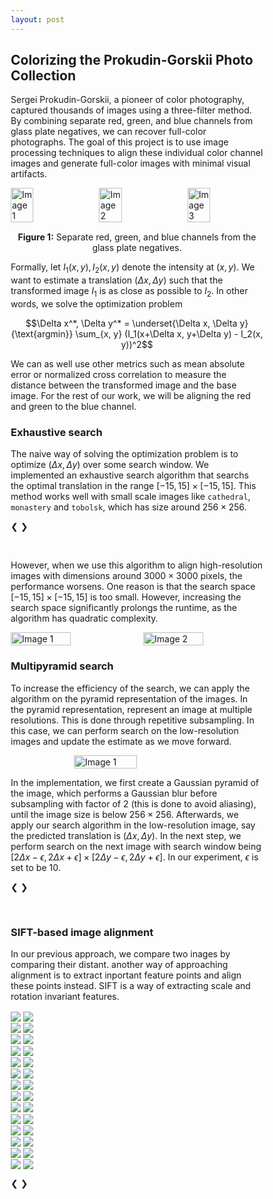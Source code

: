 ```yaml
---
layout: post
---
```


## Colorizing the Prokudin-Gorskii Photo Collection

Sergei Prokudin-Gorskii, a pioneer of color photography, captured thousands of images using a three-filter method. By combining separate red, green, and blue channels from glass plate negatives, we can recover full-color photographs. The goal of this project is to use image processing techniques to align these individual color channel images and generate full-color images with minimal visual artifacts.

<div style="display: flex; justify-content: space-between;">
  <img src="{{ site.baseurl }}/assets/images/red_raw.png" alt="Image 1" style="width: 30%; height: auto;">
  <img src="{{ site.baseurl }}/assets/images/green_raw.png" alt="Image 2" style="width: 30%; height: auto;">
  <img src="{{ site.baseurl }}/assets/images/blue_raw.png" alt="Image 3" style="width: 30%; height: auto;">
</div>
<p style="text-align: center; margin-top: 15px;"><strong>Figure 1:</strong> Separate red, green, and blue channels from the glass plate negatives.</p>

Formally, let $I_1(x, y), I_2(x, y)$ denote the intensity at $(x, y)$. We want to estimate a translation $(\Delta x, \Delta y)$ such that the transformed image $I_1$ is as close as possible to $I_2$. In other words, we solve the optimization problem

$$\Delta x^*, \Delta y^* = \underset{\Delta x, \Delta y}{\text{argmin}} \sum_{x, y} (I_1(x+\Delta x, y+\Delta y) - I_2(x, y))^2$$

We can as well use other metrics such as mean absolute error or normalized cross correlation to measure the distance between the transformed image and the base image. For the rest of our work, we will be aligning the red and green to the blue channel. 

### Exhaustive search

The naive way of solving the optimization problem is to optimize $(\Delta x, \Delta y)$ over some search window. We implemented an exhaustive search algorithm that searchs the optimal translation in the range $[-15, 15]\times [-15, 15]$. This method works well with small scale images like `cathedral`, `monastery` and `tobolsk`, which has size around $256\times 256$. 

<head>
<meta name="viewport" content="width=device-width, initial-scale=1">
<style>
* {box-sizing: border-box}
.mySlides1 {display: none}
.mySlides2 {display: none}
img {vertical-align: middle;}

/* Slideshow container */
.slideshow-container {
  max-width: 1000px;
  position: relative;
  margin: auto;
}

/* Container for side-by-side images */
.image-container {
  display: flex;                /* Use flexbox to arrange images side by side */
  justify-content: space-between; /* Ensure equal space between images */
  align-items: center;          /* Center images vertically if they have different heights */
}

/* Style for each side-by-side image */
.side-by-side-image {
  width: 48%;                   /* Adjust width as needed (less than 50% to fit both images in one row) */
  height: auto;                 /* Maintain aspect ratio */
  border: 2px solid #ccc;       /* Border around each image */
  box-sizing: border-box;       /* Include border in width calculation */
}

/* Next & previous buttons */
.prev, .next {
  cursor: pointer;
  position: absolute;
  top: 50%;
  width: auto;
  padding: 16px;
  margin-top: -22px;
  color: white;
  font-weight: bold;
  font-size: 18px;
  transition: 0.6s ease;
  border-radius: 0 3px 3px 0;
  user-select: none;
}

/* Position the "next button" to the right */
.next {
  right: 0;
  border-radius: 3px 0 0 3px;
}

/* On hover, add a black background color with a little bit see-through */
.prev:hover, .next:hover {
  background-color: rgba(0,0,0,0.8);
}

/* The dots/bullets/indicators */
.dot1 {
  cursor: pointer;
  height: 15px;
  width: 15px;
  margin: 0 2px;
  background-color: #bbb;
  border-radius: 50%;
  display: inline-block;
  transition: background-color 0.6s ease;
}

.dot2 {
  cursor: pointer;
  height: 15px;
  width: 15px;
  margin: 0 2px;
  background-color: #bbb;
  border-radius: 50%;
  display: inline-block;
  transition: background-color 0.6s ease;
}

.dot3 {
  cursor: pointer;
  height: 15px;
  width: 15px;
  margin: 0 2px;
  background-color: #bbb;
  border-radius: 50%;
  display: inline-block;
  transition: background-color 0.6s ease;
}

.active, .dot:hover {
  background-color: #717171;
}

/* Fading animation */
.fade {
  animation-name: fade;
  animation-duration: 1.5s;
}

@keyframes fade {
  from {opacity: .4} 
  to {opacity: 1}
}
</style>
</head>

<div class="slideshow-container">

  <div class="mySlides1">
    <div class="image-container">
      <img src="{{ site.baseurl }}/assets/images/raw_cathedral.png" class="side-by-side-image">
      <img src="{{ site.baseurl }}/assets/images/mse_cathedral.png" class="side-by-side-image">
    </div>
  </div>

  <div class="mySlides1">
    <div class="image-container">
      <img src="{{ site.baseurl }}/assets/images/raw_monastery.png" class="side-by-side-image">
      <img src="{{ site.baseurl }}/assets/images/mse_monastery.png" class="side-by-side-image">
    </div>
  </div>

  <div class="mySlides1">
    <div class="image-container">
      <img src="{{ site.baseurl }}/assets/images/raw_tobolsk.png" class="side-by-side-image">
      <img src="{{ site.baseurl }}/assets/images/mse_tobolsk.png" class="side-by-side-image">
    </div>
  </div>

  <a class="prev" onclick="plusSlides(-1, 0)">❮</a>
  <a class="next" onclick="plusSlides(1, 0)">❯</a>

</div>
<br>

<div style="text-align:center">
  <span class="dot1" onclick="currentSlide(1, 0)"></span> 
  <span class="dot1" onclick="currentSlide(2, 0)"></span> 
  <span class="dot1" onclick="currentSlide(3, 0)"></span> 
</div>

However, when we use this algorithm to align high-resolution images with dimensions around $3000 \times 3000$ pixels, the performance worsens. One reason is that the search space $[-15, 15] \times [-15, 15]$ is too small. However, increasing the search space significantly prolongs the runtime, as the algorithm has quadratic complexity.

<div style="display: flex; justify-content: center; gap: 20px;">
  <img src="{{ site.baseurl }}/assets/images/raw_melons.jpg" alt="Image 1" style="width: 50%; height: auto;">
  <img src="{{ site.baseurl }}/assets/images/mse_melons.jpg" alt="Image 2" style="width: 50%; height: auto;">
</div>

### Multipyramid search

To increase the efficiency of the search, we can apply the algorithm on the pyramid representation of the images. In the pyramid representation, represent an image at multiple resolutions. This is done through repetitive subsampling. In this case, we can perform search on the low-resolution images and update the estimate as we move forward. 

<div style="display: flex; justify-content: center;">
  <img src="{{ site.baseurl }}/assets/images/pyramid.png" alt="Image 1" style="width: 50%; height: auto;">
</div>

In the implementation, we first create a Gaussian pyramid of the image, which performs a Gaussian blur before subsampling with factor of $2$ (this is done to avoid aliasing), until the image size is below $256\times 256$. Afterwards, we apply our search algorithm in the low-resolution image, say the predicted translation is $(\Delta x, \Delta y)$. In the next step, we perform search on the next image with search window being $[2\Delta x-\epsilon, 2\Delta x+\epsilon]\times [2\Delta y-\epsilon, 2\Delta y+\epsilon]$. In our experiment, $\epsilon$ is set to be $10$.

<div class="slideshow-container">

  <div class="mySlides2">
    <div class="image-container">
      <img src="{{ site.baseurl }}/assets/images/raw_cathedral.png" class="side-by-side-image">
      <img src="{{ site.baseurl }}/assets/images/pyramid_mse_cathedral.png" class="side-by-side-image">
    </div>
  </div>

  <div class="mySlides2">
    <div class="image-container">
      <img src="{{ site.baseurl }}/assets/images/raw_monastery.png" class="side-by-side-image">
      <img src="{{ site.baseurl }}/assets/images/pyramid_mse_monastery.png" class="side-by-side-image">
    </div>
  </div>

  <div class="mySlides2">
    <div class="image-container">
      <img src="{{ site.baseurl }}/assets/images/raw_tobolsk.png" class="side-by-side-image">
      <img src="{{ site.baseurl }}/assets/images/pyramid_mse_tobolsk.png" class="side-by-side-image">
    </div>
  </div>

  <div class="mySlides2">
    <div class="image-container">
      <img src="{{ site.baseurl }}/assets/images/raw_church.png" class="side-by-side-image">
      <img src="{{ site.baseurl }}/assets/images/pyramid_church.jpg" class="side-by-side-image">
    </div>
  </div>

  <div class="mySlides2">
    <div class="image-container">
      <img src="{{ site.baseurl }}/assets/images/raw_emir.png" class="side-by-side-image">
      <img src="{{ site.baseurl }}/assets/images/pyramid_emir.jpg" class="side-by-side-image">
    </div>
  </div>

  <div class="mySlides2">
    <div class="image-container">
      <img src="{{ site.baseurl }}/assets/images/raw_icon.png" class="side-by-side-image">
      <img src="{{ site.baseurl }}/assets/images/pyramid_icon.jpg" class="side-by-side-image">
    </div>
  </div>

  <div class="mySlides2">
    <div class="image-container">
      <img src="{{ site.baseurl }}/assets/images/raw_harvesters.png" class="side-by-side-image">
      <img src="{{ site.baseurl }}/assets/images/pyramid_harvesters.jpg" class="side-by-side-image">
    </div>
  </div>

  <div class="mySlides2">
    <div class="image-container">
      <img src="{{ site.baseurl }}/assets/images/raw_lady.png" class="side-by-side-image">
      <img src="{{ site.baseurl }}/assets/images/pyramid_lady.jpg" class="side-by-side-image">
    </div>
  </div>

  <div class="mySlides2">
    <div class="image-container">
      <img src="{{ site.baseurl }}/assets/images/raw_melons.jpg" class="side-by-side-image">
      <img src="{{ site.baseurl }}/assets/images/pyramid_melons.jpg" class="side-by-side-image">
    </div>
  </div>

  <div class="mySlides2">
    <div class="image-container">
      <img src="{{ site.baseurl }}/assets/images/raw_onion_church.png" class="side-by-side-image">
      <img src="{{ site.baseurl }}/assets/images/pyramid_onion_church.jpg" class="side-by-side-image">
    </div>
  </div>

  <div class="mySlides2">
    <div class="image-container">
      <img src="{{ site.baseurl }}/assets/images/raw_sculpture.png" class="side-by-side-image">
      <img src="{{ site.baseurl }}/assets/images/pyramid_sculpture.jpg" class="side-by-side-image">
    </div>
  </div>

  <div class="mySlides2">
    <div class="image-container">
      <img src="{{ site.baseurl }}/assets/images/raw_self_portrait.png" class="side-by-side-image">
      <img src="{{ site.baseurl }}/assets/images/pyramid_self_portrait.jpg" class="side-by-side-image">
    </div>
  </div>

  <div class="mySlides2">
    <div class="image-container">
      <img src="{{ site.baseurl }}/assets/images/raw_three_generations.png" class="side-by-side-image">
      <img src="{{ site.baseurl }}/assets/images/pyramid_three_generations.jpg" class="side-by-side-image">
    </div>
  </div>

  <div class="mySlides2">
    <div class="image-container">
      <img src="{{ site.baseurl }}/assets/images/raw_train.png" class="side-by-side-image">
      <img src="{{ site.baseurl }}/assets/images/pyramid_train.jpg" class="side-by-side-image">
    </div>
  </div>

  <a class="prev" onclick="plusSlides(-1, 1)">❮</a>
  <a class="next" onclick="plusSlides(1, 1)">❯</a>

</div>
<br>

<div style="text-align:center">
  <span class="dot2" onclick="currentSlide(1, 1)"></span> 
  <span class="dot2" onclick="currentSlide(2, 1)"></span> 
  <span class="dot2" onclick="currentSlide(3, 1)"></span> 
  <span class="dot2" onclick="currentSlide(4, 1)"></span> 
  <span class="dot2" onclick="currentSlide(5, 1)"></span> 
  <span class="dot2" onclick="currentSlide(6, 1)"></span> 
  <span class="dot2" onclick="currentSlide(7, 1)"></span> 
  <span class="dot2" onclick="currentSlide(8, 1)"></span> 
  <span class="dot2" onclick="currentSlide(9, 1)"></span> 
  <span class="dot2" onclick="currentSlide(10, 1)"></span> 
  <span class="dot2" onclick="currentSlide(11, 1)"></span> 
  <span class="dot2" onclick="currentSlide(12, 1)"></span> 
  <span class="dot2" onclick="currentSlide(13, 1)"></span> 
  <span class="dot2" onclick="currentSlide(14, 1)"></span> 
</div>

### SIFT-based image alignment

In our previous approach, we compare two inages by comparing their distant. another way of approaching alignment is to extract inportant feature points and align these points instead. SIFT is a way of extracting scale and rotation invariant features. 

<div class="slideshow-container">

  <div class="mySlides3">
    <div class="image-container">
      <img src="{{ site.baseurl }}/assets/images/raw_cathedral.png" class="side-by-side-image">
      <img src="{{ site.baseurl }}/assets/images/resized_cathedral.jpg" class="side-by-side-image">
    </div>
  </div>

  <div class="mySlides3">
    <div class="image-container">
      <img src="{{ site.baseurl }}/assets/images/raw_monastery.png" class="side-by-side-image">
      <img src="{{ site.baseurl }}/assets/images/resized_monastery.jpg" class="side-by-side-image">
    </div>
  </div>

  <div class="mySlides3">
    <div class="image-container">
      <img src="{{ site.baseurl }}/assets/images/raw_tobolsk.png" class="side-by-side-image">
      <img src="{{ site.baseurl }}/assets/images/resized_tobolsk.jpg" class="side-by-side-image">
    </div>
  </div>

  <div class="mySlides3">
    <div class="image-container">
      <img src="{{ site.baseurl }}/assets/images/raw_church.png" class="side-by-side-image">
      <img src="{{ site.baseurl }}/assets/images/resized_church.jpg" class="side-by-side-image">
    </div>
  </div>

  <div class="mySlides3">
    <div class="image-container">
      <img src="{{ site.baseurl }}/assets/images/raw_emir.png" class="side-by-side-image">
      <img src="{{ site.baseurl }}/assets/images/resized_emir.jpg" class="side-by-side-image">
    </div>
  </div>

  <div class="mySlides3">
    <div class="image-container">
      <img src="{{ site.baseurl }}/assets/images/raw_icon.png" class="side-by-side-image">
      <img src="{{ site.baseurl }}/assets/images/resized_icon.jpg" class="side-by-side-image">
    </div>
  </div>

  <div class="mySlides3">
    <div class="image-container">
      <img src="{{ site.baseurl }}/assets/images/raw_harvesters.png" class="side-by-side-image">
      <img src="{{ site.baseurl }}/assets/images/resized_harvesters.jpg" class="side-by-side-image">
    </div>
  </div>

  <div class="mySlides3">
    <div class="image-container">
      <img src="{{ site.baseurl }}/assets/images/raw_lady.png" class="side-by-side-image">
      <img src="{{ site.baseurl }}/assets/images/resized_lady.jpg" class="side-by-side-image">
    </div>
  </div>

  <div class="mySlides3">
    <div class="image-container">
      <img src="{{ site.baseurl }}/assets/images/raw_melons.jpg" class="side-by-side-image">
      <img src="{{ site.baseurl }}/assets/images/resized_melons.jpg" class="side-by-side-image">
    </div>
  </div>

  <div class="mySlides3">
    <div class="image-container">
      <img src="{{ site.baseurl }}/assets/images/raw_onion_church.png" class="side-by-side-image">
      <img src="{{ site.baseurl }}/assets/images/resized_onion_church.jpg" class="side-by-side-image">
    </div>
  </div>

  <div class="mySlides3">
    <div class="image-container">
      <img src="{{ site.baseurl }}/assets/images/raw_sculpture.png" class="side-by-side-image">
      <img src="{{ site.baseurl }}/assets/images/resized_sculpture.jpg" class="side-by-side-image">
    </div>
  </div>

  <div class="mySlides3">
    <div class="image-container">
      <img src="{{ site.baseurl }}/assets/images/raw_self_portrait.png" class="side-by-side-image">
      <img src="{{ site.baseurl }}/assets/images/resized_self_portrait.jpg" class="side-by-side-image">
    </div>
  </div>

  <div class="mySlides3">
    <div class="image-container">
      <img src="{{ site.baseurl }}/assets/images/raw_three_generations.png" class="side-by-side-image">
      <img src="{{ site.baseurl }}/assets/images/resized_three_generations.jpg" class="side-by-side-image">
    </div>
  </div>

  <div class="mySlides3">
    <div class="image-container">
      <img src="{{ site.baseurl }}/assets/images/raw_train.png" class="side-by-side-image">
      <img src="{{ site.baseurl }}/assets/images/resized_train.jpg" class="side-by-side-image">
    </div>
  </div>

  <a class="prev" onclick="plusSlides(-1, 2)">❮</a>
  <a class="next" onclick="plusSlides(1, 2)">❯</a>

</div>
<br>

<div style="text-align:center">
  <span class="dot3" onclick="currentSlide(1, 2)"></span> 
  <span class="dot3" onclick="currentSlide(2, 2)"></span> 
  <span class="dot3" onclick="currentSlide(3, 2)"></span> 
  <span class="dot3" onclick="currentSlide(4, 2)"></span> 
  <span class="dot3" onclick="currentSlide(5, 2)"></span> 
  <span class="dot3" onclick="currentSlide(6, 2)"></span> 
  <span class="dot3" onclick="currentSlide(7, 2)"></span> 
  <span class="dot3" onclick="currentSlide(8, 2)"></span> 
  <span class="dot3" onclick="currentSlide(9, 2)"></span> 
  <span class="dot3" onclick="currentSlide(10, 2)"></span> 
  <span class="dot3" onclick="currentSlide(11, 2)"></span> 
  <span class="dot3" onclick="currentSlide(12, 2)"></span> 
  <span class="dot3" onclick="currentSlide(13, 2)"></span> 
  <span class="dot3" onclick="currentSlide(14, 2)"></span> 
</div>

<script>
let slideIndex = [1, 1, 1];
let slideId = ["mySlides1", "mySlides2", "mySlides3"]
showSlides(1, 0);
showSlides(1, 1);
showSlides(1, 2);

function currentSlide(n, no) {
  showSlides(slideIndex[no] = n, no);
}

function plusSlides(n, no) {
  showSlides(slideIndex[no] += n, no);
}

function showSlides(n, no) {
  let i;
  let slides = document.getElementsByClassName(slideId[no]);
  let dots = document.getElementsByClassName("dot" + (no + 1)); // Assuming you have separate dot classes for each slider
  
  if (n > slides.length) {slideIndex[no] = 1}    
  if (n < 1) {slideIndex[no] = slides.length}
  
  // Hide all slides for the specific slider
  for (i = 0; i < slides.length; i++) {
    slides[i].style.display = "none";  
  }
  
  // Remove "active" class from all dots for the specific slider
  for (i = 0; i < dots.length; i++) {
    dots[i].className = dots[i].className.replace(" active", "");
  }
  slides[slideIndex[no] - 1].style.display = "block";  
  dots[slideIndex[no] - 1].className += " active";
}
</script>


